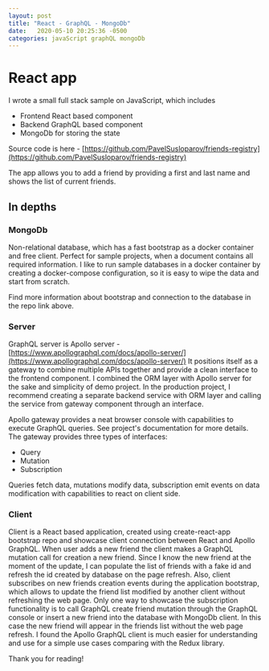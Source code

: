 ```yaml
---
layout: post
title: "React - GraphQL - MongoDb"
date:   2020-05-10 20:25:36 -0500
categories: javaScript graphQL mongoDb
---
```


# React app

I wrote a small full stack sample on JavaScript, which includes
* Frontend React based component
* Backend GraphQL based component
* MongoDb for storing the state

Source code is here - [https://github.com/PavelSusloparov/friends-registry](https://github.com/PavelSusloparov/friends-registry)

The app allows you to add a friend by providing a first and last name and shows the list of current friends.

## In depths

### MongoDb

Non-relational database, which has a fast bootstrap as a docker container and free client.
Perfect for sample projects, when a document contains all required information.
I like to run sample databases in a docker container by creating a docker-compose configuration,
so it is easy to wipe the data and start from scratch.

Find more information about bootstrap and connection to the database in the repo link above.

### Server

GraphQL server is Apollo server - [https://www.apollographql.com/docs/apollo-server/](https://www.apollographql.com/docs/apollo-server/)
It positions itself as a gateway to combine multiple APIs together and provide a clean interface to the frontend component.
I combined the ORM layer with Apollo server for the sake and simplicity of demo project.
In the production project, I recommend creating a separate backend service with ORM layer and calling the service from gateway component through an interface.

Apollo gateway provides a neat browser console with capabilities to execute GraphQL queries. See project's documentation for more details.
The gateway provides three types of interfaces:
* Query
* Mutation
* Subscription

Queries fetch data, mutations modify data, subscription emit events on data modification with capabilities to react on client side.

### Client

Client is a React based application, created using create-react-app bootstrap repo and showcase client connection between React and Apollo GraphQL.
When user adds a new friend the client makes a GraphQL mutation call for creation a new friend.
Since I know the new friend at the moment of the update, I can populate the list of friends with a fake id and refresh the id created by database on the page refresh.
Also, client subscribes on new friends creation events during the application bootstrap, which allows to update the friend list modified by another client without refreshing the web page.
Only one way to showcase the subscription functionality is to call GraphQL create friend mutation through the GraphQL console or insert a new friend into the database with MongoDb client.
In this case the new friend will appear in the friends list without the web page refresh.
I found the Apollo GraphQL client is much easier for understanding and use for a simple use cases comparing with the Redux library.

Thank you for reading!


 
 






